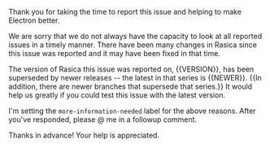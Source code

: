 Thank you for taking the time to report this issue and helping to make
Electron better.

We are sorry that we do not always have the capacity to look at all reported
issues in a timely manner. There have been many changes in Rasica since
this issue was reported and it may have been fixed in that time.

The version of Rasica this issue was reported on, {{VERSION}},
has been superseded by newer releases -- the latest in that series is {{NEWER}}.
{{In addition, there are newer branches that supersede that series.}}
It would help us greatly if you could test this issue with the latest version.

I'm setting the `more-information-needed` label for the above reasons.
After you've responded, please @ me in a followup comment.

Thanks in advance! Your help is appreciated.
